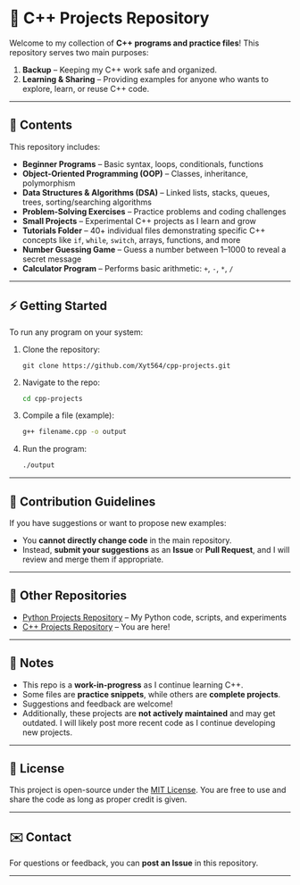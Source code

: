 # 🧠 C++ Projects Repository

Welcome to my collection of **C++ programs and practice files**!
This repository serves two main purposes:

1. **Backup** – Keeping my C++ work safe and organized.
2. **Learning & Sharing** – Providing examples for anyone who wants to explore, learn, or reuse C++ code.

---

## 📂 Contents

This repository includes:

* **Beginner Programs** – Basic syntax, loops, conditionals, functions
* **Object-Oriented Programming (OOP)** – Classes, inheritance, polymorphism
* **Data Structures & Algorithms (DSA)** – Linked lists, stacks, queues, trees, sorting/searching algorithms
* **Problem-Solving Exercises** – Practice problems and coding challenges
* **Small Projects** – Experimental C++ projects as I learn and grow
* **Tutorials Folder** – 40+ individual files demonstrating specific C++ concepts like `if`, `while`, `switch`, arrays, functions, and more
* **Number Guessing Game** – Guess a number between 1–1000 to reveal a secret message
* **Calculator Program** – Performs basic arithmetic: `+`, `-`, `*`, `/`

---

## ⚡ Getting Started

To run any program on your system:

1. Clone the repository:

   ```
   git clone https://github.com/Xyt564/cpp-projects.git
   ```
2. Navigate to the repo:

   ```bash
   cd cpp-projects
   ```
3. Compile a file (example):

   ```bash
   g++ filename.cpp -o output
   ```
4. Run the program:

   ```bash
   ./output
   ```

---

## 📢 Contribution Guidelines

If you have suggestions or want to propose new examples:

* You **cannot directly change code** in the main repository.
* Instead, **submit your suggestions** as an **Issue** or **Pull Request**, and I will review and merge them if appropriate.

---

## 🔗 Other Repositories

* [Python Projects Repository](https://github.com/Xyt564/python.git) – My Python code, scripts, and experiments
* [C++ Projects Repository](https://github.com/Xyt564/cpp-projects.git) – You are here!

---

## 📌 Notes

* This repo is a **work-in-progress** as I continue learning C++.
* Some files are **practice snippets**, while others are **complete projects**.
* Suggestions and feedback are welcome!
* Additionally, these projects are **not actively maintained** and may get outdated. I will likely post more recent code as I continue developing new projects.

---

## 📜 License

This project is open-source under the [MIT License](LICENSE).
You are free to use and share the code as long as proper credit is given.

---

## ✉️ Contact

For questions or feedback, you can **post an Issue** in this repository.

---
